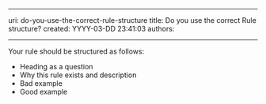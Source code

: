 

---
uri: do-you-use-the-correct-rule-structure
title: Do you use the correct Rule structure?
created: YYYY-03-DD 23:41:03
authors:

---




<span class='intro'> 
  <p>Your rule should be structured as follows&#58;</p>
<ul>
    <li>Heading as a question </li>
    <li>Why this rule exists and description </li>
    <li>Bad example </li>
    <li>Good example </li>
</ul>
 </span>




